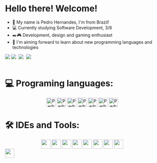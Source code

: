 # Hello there! Welcome!
- 👋 My name is Pedro Hernandes, I'm from Brazil! 
- 💻 Currently studying Software Development, 3/6
- ✒️🎮 Development, design and gaming enthusiast
- 🚀 I'm aiming forward to learn about new programming languages and technologies

<img src="https://github.com/user-attachments/assets/267ab737-1063-4525-88e3-a270ae2503f4"/>

<kbd align="center">
 <img src="https://github-readme-streak-stats-five-lac.vercel.app?user=pedro-ls-hernandes&theme=midnight-purple&card_width=1000&stroke=393f48&border=white"/>
 <img src="https://github-readme-stats.vercel.app/api?username=pedro-ls-hernandes&show_icons=true&theme=midnight-purple&&card_width=400stroke=393f48&border=white"/>
 <img src="https://github-readme-stats.vercel.app/api/top-langs/?username=pedro-ls-hernandes&theme=midnight-purple&stroke=393f48&border=white&hide_progress=true)"/>
</kbd>

  <div><br>
    <h1>💻 Programing languages:</h1>
     <div align="center" >
      <img align="center" alt="Pedro-HTML" height="30" widht="40" src="https://img.shields.io/badge/HTML5-black?style=for-the-badge&logo=html5&logoColor=9745F5&border=9745F5">
      <img align="center" alt="Pedro-CSS" height="30" widht="40" src="https://img.shields.io/badge/CSS3-black?style=for-the-badge&logo=css3&logoColor=9745F5">
      <img align="center" alt="Pedro-PHP" height="30" widht="40" src="https://img.shields.io/badge/PHP-black?style=for-the-badge&logo=php&logoColor=9745F5">
      <img align="center" alt="Pedro-JS" height="30" widht="40" src="https://img.shields.io/badge/JavaScript-black?style=for-the-badge&logo=javascript&logoColor=9745F5">
      <img align="center" alt="Pedro-MySQL" height="30" widht="40" src="https://img.shields.io/badge/MySQL-black?style=for-the-badge&logo=mysql&logoColor=9745F5">
      <img align="center" alt="Pedro-C#" height="30" widht="40" src="https://img.shields.io/badge/C%23-black?style=for-the-badge&logo=c-sharp&logoColor=9745F5">
      <img align="center" alt="Pedro-MongoDB" height="30" widht="40" src="https://img.shields.io/badge/MongoDB-black?style=for-the-badge&logo=mongodb&logoColor=9745F5">
     </div>
  </div>
  
  <div>
    <h1>🛠️ IDEs and Tools:</h1>
     <div align="center" >
      <img align="center" alt="" height="30" widht="40" src="https://img.shields.io/badge/Visual_Studio-black?style=for-the-badge&logo=visual%20studio&logoColor=9745F5">
      <img align="center" alt="" height="30" widht="40" src="https://img.shields.io/badge/Visual_Studio_Code-black?style=for-the-badge&logo=visual%20studio%20code&logoColor=9745F5">
      <img align="center" alt="" height="30" widht="40" src="https://img.shields.io/badge/Inkscape-black?style=for-the-badge&logo=Inkscape&logoColor=9745F5">
      <img align="center" alt="" height="30" widht="40" src="https://img.shields.io/badge/gimp-black?style=for-the-badge&logo=gimp&logoColor=9745F5">
      <img align="center" alt="" height="30" widht="40" src="https://img.shields.io/badge/Figma-black?style=for-the-badge&logo=figma&logoColor=9745F5">
      <img align="center" alt="" height="30" widht="40" src="https://img.shields.io/badge/Canva-black.svg?&style=for-the-badge&logo=Canva&logoColor=9745F5">
      <img align="center" alt="" height="30" widht="40" src="https://img.shields.io/badge/Trello-black?style=for-the-badge&logo=trello&logoColor=9745F5">
      <img align="center" alt="" height="30" widht="40" src="https://img.shields.io/badge/Miro-black?style=for-the-badge&logo=Miro&logoColor=9745F5">
     </div>
  </div>
</body>

<img align="center" alt="" height="30" widht="40" src="">
